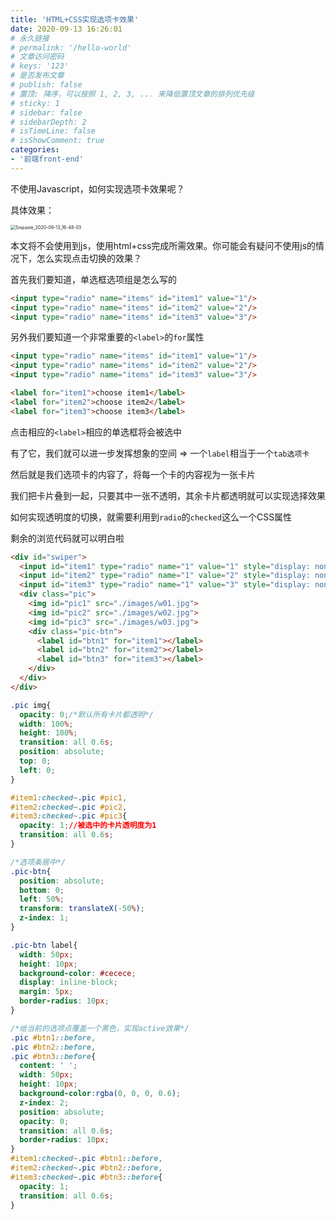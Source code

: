 ```yaml
---
title: 'HTML+CSS实现选项卡效果'
date: 2020-09-13 16:26:01
# 永久链接
# permalink: '/hello-world'
# 文章访问密码
# keys: '123'
# 是否发布文章
# publish: false
# 置顶: 降序，可以按照 1, 2, 3, ... 来降低置顶文章的排列优先级
# sticky: 1
# sidebar: false
# sidebarDepth: 2
# isTimeLine: false
# isShowComment: true
categories:
- '前端front-end'
---
```


不使用Javascript，如何实现选项卡效果呢？

<!-- more -->

具体效果：

<img src="https://chanx-1251137349.file.myqcloud.com/Snipaste_2020-09-13_16-48-03.png" alt="Snipaste_2020-09-13_16-48-03" style="zoom:50%;" />



本文将不会使用到js，使用html+css完成所需效果。你可能会有疑问不使用js的情况下，怎么实现点击切换的效果？

首先我们要知道，单选框选项组是怎么写的
```HTML
<input type="radio" name="items" id="item1" value="1"/>
<input type="radio" name="items" id="item2" value="2"/>
<input type="radio" name="items" id="item3" value="3"/>
```
另外我们要知道一个非常重要的`<label>`的`for`属性
```HTML
<input type="radio" name="items" id="item1" value="1"/>
<input type="radio" name="items" id="item2" value="2"/>
<input type="radio" name="items" id="item3" value="3"/>

<label for="item1">choose item1</label>
<label for="item2">choose item2</label>
<label for="item3">choose item3</label>
```
点击相应的`<label>`相应的单选框将会被选中

有了它，我们就可以进一步发挥想象的空间 => 一个`label`相当于一个`tab选项卡`

然后就是我们选项卡的内容了，将每一个卡的内容视为一张卡片

我们把卡片叠到一起，只要其中一张不透明，其余卡片都透明就可以实现选择效果

如何实现透明度的切换，就需要利用到`radio`的`checked`这么一个CSS属性

剩余的浏览代码就可以明白啦

```HTML
<div id="swiper">
  <input id="item1" type="radio" name="1" value="1" style="display: none;" checked/>
  <input id="item2" type="radio" name="1" value="2" style="display: none;"/>
  <input id="item3" type="radio" name="1" value="3" style="display: none;"/>
  <div class="pic">
    <img id="pic1" src="./images/w01.jpg">
    <img id="pic2" src="./images/w02.jpg">
    <img id="pic3" src="./images/w03.jpg">
    <div class="pic-btn">
      <label id="btn1" for="item1"></label>
      <label id="btn2" for="item2"></label>
      <label id="btn3" for="item3"></label>
    </div>
  </div>
</div>
```
```css
.pic img{
  opacity: 0;/*默认所有卡片都透明*/
  width: 100%;
  height: 100%;
  transition: all 0.6s;
  position: absolute;
  top: 0;
  left: 0;
}

#item1:checked~.pic #pic1,
#item2:checked~.pic #pic2,
#item3:checked~.pic #pic3{
  opacity: 1;//被选中的卡片透明度为1
  transition: all 0.6s;
}

/*选项条居中*/
.pic-btn{
  position: absolute;
  bottom: 0;
  left: 50%;
  transform: translateX(-50%);
  z-index: 1;
}

.pic-btn label{
  width: 50px;
  height: 10px;
  background-color: #cecece;
  display: inline-block;
  margin: 5px;
  border-radius: 10px;
}

/*给当前的选项点覆盖一个黑色，实现active效果*/
.pic #btn1::before,
.pic #btn2::before,
.pic #btn3::before{
  content: ' ';
  width: 50px;
  height: 10px;
  background-color:rgba(0, 0, 0, 0.6);
  z-index: 2;
  position: absolute;
  opacity: 0;
  transition: all 0.6s;
  border-radius: 10px;
}
#item1:checked~.pic #btn1::before,
#item2:checked~.pic #btn2::before,
#item3:checked~.pic #btn3::before{
  opacity: 1;
  transition: all 0.6s;
}
```
